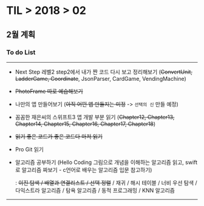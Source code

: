 # TIL > 2018 > 02

## 2월 계획


### To do List

---

- Next Step 레벨2 step2에서 내가 짠 코드 다시 보고 정리해보기
(~~ConvertUnit, LadderGame, Coordinate~~, JsonParser, CardGame, VendingMachine)

- ~~PhotoFrame 따로 예습해보기~~

- 나만의 앱 만들어보기 (~~아직 어떤 앱 만들지는 미정~~ -> `선택의 신` 만들 예정)

- 꼼꼼한 재은씨의 스위프트3 앱 개발 부분 읽기
(~~Chapter12, Chapter13, Chapter14, Chapter15, Chapter16, Chapter17, Chapter18~~)

- ~~읽기 좋은 코드가 좋은 코드다 마저 읽기~~

- Pro Git 읽기

- 알고리즘 공부하기 (Hello Coding 그림으로 개념을 이해하는 알고리즘 읽고, swift로 알고리즘 짜보기 - c언어로 배우는 알고리즘 입문 참고하기)

  : ~~이진 탐색 / 배열과 연결리스트 / 선택 정렬~~ / 재귀 / 해시 테이블 / 너비 우선 탐색 / 다익스트라 알고리즘 / 탐욕 알고리즘 / 동적 프로그래밍 / KNN 알고리즘

---
